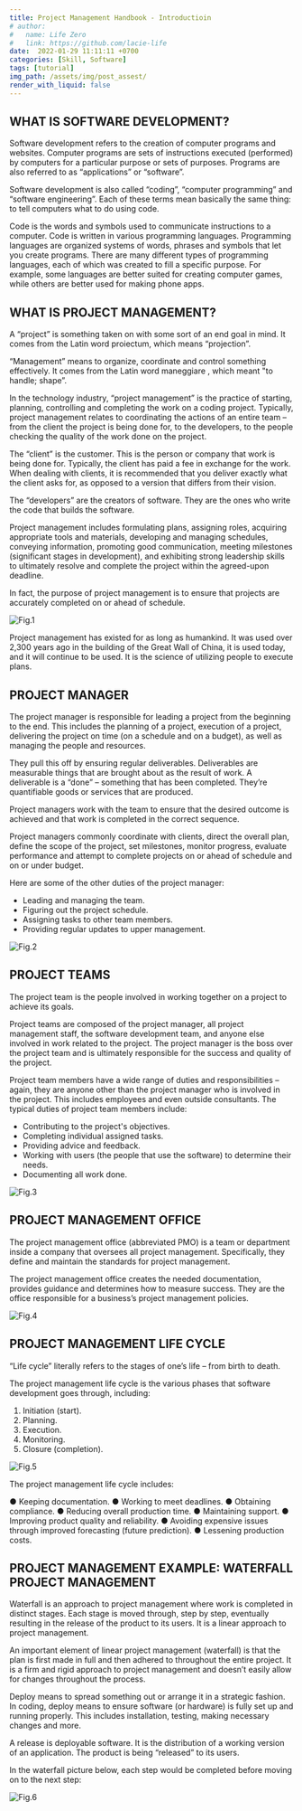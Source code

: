 ```yaml
---
title: Project Management Handbook - Introductioin
# author:
#   name: Life Zero
#   link: https://github.com/lacie-life
date:  2022-01-29 11:11:11 +0700
categories: [Skill, Software]
tags: [tutorial]
img_path: /assets/img/post_assest/
render_with_liquid: false
---
```


## WHAT IS SOFTWARE DEVELOPMENT?

Software development refers to the creation of computer programs and websites. Computer programs are sets of instructions executed (performed) by computers for a particular purpose or sets of purposes. Programs are also referred to as “applications” or “software”.

Software development is also called “coding”, “computer programming” and “software engineering”. Each of these terms mean basically the same thing: to tell computers what to do using code.

Code is the words and symbols used to communicate instructions to a computer. Code is written in various programming languages. Programming languages are organized systems of words, phrases and symbols that let you create programs. There are many different types of programming languages, each of which was created to fill a specific purpose. For example, some languages are better suited for creating computer games, while others are better used for making phone apps.

## WHAT IS PROJECT MANAGEMENT?

A “project” is something taken on with some sort of an end goal in mind. It comes from the Latin word proiectum, which means “projection”.

“Management” means to organize, coordinate and control something effectively. It comes from the Latin word maneggiare , which meant "to handle; shape”.

In the technology industry, “project management” is the practice of starting, planning, controlling and completing the work on a coding project. Typically, project management relates to coordinating the actions of an entire team – from the client the project is being done for, to the developers, to the people checking the quality of the work done on the project.

The “client” is the customer. This is the person or company that work is being done for. Typically, the client has paid a fee in exchange for the work. When dealing with clients, it is recommended that you deliver exactly what the client asks for, as opposed to a version that differs from their vision.

The “developers” are the creators of software. They are the ones who write the code that builds the software.

Project management includes formulating plans, assigning roles, acquiring appropriate tools and materials, developing and managing schedules, conveying information, promoting good communication, meeting milestones (significant stages in development), and exhibiting strong leadership skills to ultimately resolve and complete the project within the agreed-upon deadline.

In fact, the purpose of project management is to ensure that projects are accurately completed on or ahead of schedule.

![Fig.1](PM-1.png)

Project management has existed for as long as humankind. It was used over 2,300 years ago in the building of the Great Wall of China, it is used today, and it will continue to be used. It is the science of utilizing people to execute plans.

## PROJECT MANAGER

The project manager is responsible for leading a project from the beginning to the end. This includes the planning of a project, execution of a project, delivering the project on time (on a schedule and on a budget), as well as managing the people and resources.

They pull this off by ensuring regular deliverables. Deliverables are measurable things that are brought about as the result of work. A deliverable is a “done” – something that has been completed. They’re quantifiable goods or services that are produced.

Project managers work with the team to ensure that the desired outcome is achieved and that work is completed in the correct sequence.

Project managers commonly coordinate with clients, direct the overall plan, define the scope of the project, set milestones, monitor progress, evaluate performance and attempt to complete projects on or ahead of schedule and on or under budget.

Here are some of the other duties of the project manager:

- Leading and managing the team.
- Figuring out the project schedule.
- Assigning tasks to other team members.
- Providing regular updates to upper management.

![Fig.2](PM-2.png)

## PROJECT TEAMS

The project team is the people involved in working together on a project to achieve its goals.

Project teams are composed of the project manager, all project management staff, the software development team, and anyone else involved in work related to the project. The project manager is the boss over the project team and is ultimately responsible for the success and quality of the project.

Project team members have a wide range of duties and responsibilities – again, they are anyone other than the project manager who is involved in the project. This includes employees and even outside consultants. The typical duties of project team members include:

- Contributing to the project's objectives.
- Completing individual assigned tasks.
- Providing advice and feedback.
- Working with users (the people that use the software) to determine their needs.
- Documenting all work done.

![Fig.3](PM-3.png)

## PROJECT MANAGEMENT OFFICE

The project management office (abbreviated PMO) is a team or department inside a company that oversees all project management. Specifically, they define and maintain the standards for project management.

The project management office creates the needed documentation, provides guidance and determines how to measure success. They are the office responsible for a business’s project management policies.

![Fig.4](PM-4.png)

## PROJECT MANAGEMENT LIFE CYCLE

“Life cycle” literally refers to the stages of one’s life – from birth to death.

The project management life cycle is the various phases that software development goes through, including:

1. Initiation (start).
2. Planning.
3. Execution.
4. Monitoring.
5. Closure (completion).

![Fig.5](PM-5.png)

The project management life cycle includes:

● Keeping documentation.
● Working to meet deadlines.
● Obtaining compliance.
● Reducing overall production time.
● Maintaining support.
● Improving product quality and reliability.
● Avoiding expensive issues through improved forecasting (future
prediction).
● Lessening production costs.

## PROJECT MANAGEMENT EXAMPLE: WATERFALL PROJECT MANAGEMENT

Waterfall is an approach to project management where work is completed in distinct stages. Each stage is moved through, step by step, eventually resulting in the release of the product to its users. It is a linear approach to project management.
 
An important element of linear project management (waterfall) is that the plan is first made in full and then adhered to throughout the entire project. It is a firm and rigid approach to project management and doesn’t easily allow for changes throughout the process.

Deploy means to spread something out or arrange it in a strategic fashion. In coding, deploy means to ensure software (or hardware) is fully set up and running properly. This includes installation, testing, making necessary changes and more.

A release is deployable software. It is the distribution of a working version of an application. The product is being “released” to its users.

In the waterfall picture below, each step would be completed before moving on to the next step:

![Fig.6](PM-6.png)








